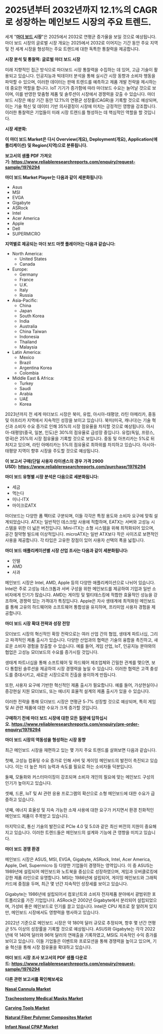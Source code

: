 <p><h1>2025년부터 2032년까지 12.1%의 CAGR로 성장하는 메인보드 시장의 주요 트렌드.</h1></p><p>세계 "<strong><a href="https://www.reliableresearchreports.com/mother-boards-r1976294?utm_campaign=105&utm_medium=8&utm_source=Github&utm_content=ia&utm_term=28032025&utm_id=mother-boards">마더 보드&nbsp;</a></strong><strong>시장</strong>"은 2025에서 2032로 연평균 증가율을 보일 것으로 예상됩니다. 마더 보드 시장의 글로벌 시장 개요는 2025에서 2032로 이어지는 기간 동안 주요 지역 및 전 세계 시장을 형성하는 주요 트렌드에 대한 독특한 통찰력을 제공합니다.</p>
<p><strong>시장 분석 및 통찰력: 글로벌 마더 보드 시장</strong></p>
<p><p>미래 지향적인 접근 방식으로 마더보드 시장 통찰력을 수집하는 데 있어, 고급 기술이 활용되고 있습니다. 인공지능과 빅데이터 분석을 통해 실시간 시장 동향과 소비자 행동을 파악할 수 있으며, 이러한 데이터는 판매 트렌드를 예측하고 제품 개발 전략을 제시하는 데 중요한 역할을 합니다. IoT 기기가 증가함에 따라 마더보드 수요는 늘어날 것으로 보이며, 이를 반영한 맞춤형 제품 및 솔루션이 시장에서 경쟁력을 갖출 수 있습니다. 마더보드 시장은 예상 기간 동안 12.1%의 연평균 성장률(CAGR)을 기록할 것으로 예상되며, 이는 기술 혁신 및 데이터 기반 의사결정이 시장에 미치는 긍정적인 영향을 강조합니다. 이러한 통찰력은 기업들이 미래 시장 트렌드를 형성하는 데 핵심적인 역할을 할 것입니다.</p><a href="%7CAUTHORITHY_DOMAIN_URL%7C?utm_campaign=105&utm_medium=8&utm_source=Github&utm_content=ia&utm_term=28032025&utm_id=mother-boards"></a></p>
<p><strong>시장 세분화:</strong></p>
<p><strong>이 마더 보드 Market은 다시 Overview(개요), Deployment(개요), Application(애플리케이션) 및 Region(지역)으로 분류됩니다.</strong></p>
<p><strong>보고서의 샘플 PDF 가져오기:&nbsp;<a href="https://www.reliableresearchreports.com/enquiry/request-sample/1976294?utm_campaign=105&utm_medium=8&utm_source=Github&utm_content=ia&utm_term=28032025&utm_id=mother-boards">https://www.reliableresearchreports.com/enquiry/request-sample/1976294</a></strong><strong></strong></p>
<p><strong>마더 보드 Market Player는 다음과 같이 세분화됩니다:</strong></p>
<p><ul><li>Asus</li><li>MSI</li><li>EVGA</li><li>Gigabyte</li><li>ASRock</li><li>Intel</li><li>Acer America</li><li>Apple</li><li>Dell</li><li>SUPERMICRO</li></ul></p>
<p><strong>지역별로 제공되는 마더 보드 마켓 플레이어는 다음과 같습니다:</strong></p>
<p><ul>
    <li>
        North America:
        <ul>
            <li>United States</li>
            <li>Canada</li>
        </ul>
    </li>
    <li>
        Europe:
        <ul>
            <li>Germany</li>
            <li>France</li>
            <li>U.K.</li>
            <li>Italy</li>
            <li>Russia</li>
        </ul>
    </li>
    <li>
        Asia-Pacific:
        <ul>
            <li>China</li>
            <li>Japan</li>
            <li>South Korea</li>
            <li>India</li>
            <li>Australia</li>
            <li>China Taiwan</li>
            <li>Indonesia</li>
            <li>Thailand</li>
            <li>Malaysia</li>
        </ul>
    </li>
    <li>
        Latin America:
        <ul>
            <li>Mexico</li>
            <li>Brazil</li>
            <li>Argentina Korea</li>
            <li>Colombia</li>
        </ul>
    </li>
    <li>
        Middle East & Africa:
        <ul>
            <li>Turkey</li>
            <li>Saudi</li>
            <li>Arabia</li>
            <li>UAE</li>
            <li>Korea</li>
        </ul>
    </li>
    </ul></p>
<p><p>2023년까지 전 세계 마더보드 시장은 북미, 유럽, 아시아-태평양, 라틴 아메리카, 중동 및 아프리카 지역에서 지속적인 성장을 보이고 있습니다. 북미(미국, 캐나다)는 기술 혁신과 소비자 수요 증가로 인해 35%의 시장 점유율을 차지할 것으로 예상됩니다. 아시아-태평양(중국, 일본, 인도)은 30%의 점유율로 급성장 중입니다. 유럽(독일, 프랑스, 영국)은 25%의 시장 점유율을 기록할 것으로 보입니다. 중동 및 아프리카는 5%로 뒤처지고 있으며, 라틴 아메리카는 5%의 점유율로 최하위를 차지하고 있습니다. 아시아-태평양 지역이 향후 시장을 주도할 것으로 예상됩니다.</p></p>
<p><strong>이 보고서 구매(단일 사용자 라이센스의 경우 가격 2900 USD):&nbsp;<a href="https://www.reliableresearchreports.com/purchase/1976294?utm_campaign=105&utm_medium=8&utm_source=Github&utm_content=ia&utm_term=28032025&utm_id=mother-boards">https://www.reliableresearchreports.com/purchase/1976294</a></strong></p>
<p><strong>마더 보드 유형별 시장 분석은 다음으로 세분화됩니다:</strong></p>
<p><ul><li>세금</li><li>먹는다</li><li>미니-ITX</li><li>마이크로ATX</li></ul></p>
<p><p>마더보드는 다양한 폼 팩터로 구분되며, 이들 각각은 특정 용도와 소비자 요구에 맞춰 설계되었습니다. ATX는 일반적인 데스크탑 사용에 적합하며, EATX는 서버와 고성능 시스템을 위한 더 넓은 버전입니다. Mini-ITX는 소형 시스템을 위해 최적화되어 있으며, 공간 절약형 빌드에 이상적입니다. microATX는 일반 ATX보다 작은 사이즈로 보편적인 사용을 제공합니다. 각 타입은 고유한 장점이 있어 사용자 선택의 폭을 넓힙니다.</p></p>
<p><strong>마더 보드 애플리케이션별 시장 산업 조사는 다음과 같이 세분화됩니다:</strong></p>
<p><ul><li>인텔</li><li>AMD</li><li>사과</li></ul></p>
<p><p>메인보드 시장은 Intel, AMD, Apple 등의 다양한 애플리케이션으로 나뉘어 있습니다. Intel은 주로 고성능 데스크톱과 서버 구성을 위한 메인보드를 제공하여 기업과 일반 소비자에게 인기가 많습니다. AMD는 게이밍 및 멀티태스킹에 적합한 효율적인 성능을 강조하며, 경쟁력 있는 가격대가 특징입니다. Apple은 자사 생태계에 최적화된 메인보드를 통해 고유의 하드웨어와 소프트웨어 통합성을 유지하며, 프리미엄 사용자 경험을 제공합니다.</p></p>
<p><strong>마더 보드 시장 확대 전략과 성장 전망</strong></p>
<p><p>모더보드 시장의 혁신적인 확장 전략으로는 여러 산업 간의 협업, 생태계 파트너십, 그리고 파격적인 제품 출시가 있습니다. 다양한 산업과의 협력은 기술의 융합을 촉진하고, 새로운 소비자 경험을 창출할 수 있습니다. 예를 들어, 게임 산업, IoT, 인공지능 분야와의 협업은 고성능 모더보드의 수요를 증가시킬 것입니다. </p><p>생태계 파트너십을 통해 소프트웨어 및 하드웨어 제조업체와 긴밀한 관계를 맺으면, 보다 통합된 솔루션을 제공하여 시장 경쟁력을 높일 수 있습니다. 이러한 협력은 고객 충성도를 증대시키고, 새로운 시장으로의 진출을 용이하게 만듭니다. </p><p>또한, 사용자 요구에 기반한 혁신적인 제품 출시가 필요합니다. 예를 들어, 가상현실이나 증강현실 지원 모더보드, 또는 에너지 효율적 설계의 제품 출시가 있을 수 있습니다. </p><p>이러한 전략을 통해 모더보드 시장은 연평균 5-7% 성장할 것으로 예상되며, 특히 게임 및 AI 관련 제품에 대한 수요가 크게 증가할 것입니다.</p></p>
<p><strong>구매하기 전에 마더 보드 시장에 대한 모든 질문에 답하십시오.&nbsp;<a href="https://www.reliableresearchreports.com/enquiry/pre-order-enquiry/1976294?utm_campaign=105&utm_medium=8&utm_source=Github&utm_content=ia&utm_term=28032025&utm_id=mother-boards">https://www.reliableresearchreports.com/enquiry/pre-order-enquiry/1976294</a></strong><strong></strong></p>
<p><strong>마더 보드 시장의 역동성을 형성하는 시장 동향</strong></p>
<p><p>최근 메인보드 시장을 재편하고 있는 몇 가지 주요 트렌드를 살펴보면 다음과 같습니다.</p><p>첫째, 고성능 컴퓨팅 수요 증가로 인해 서버 및 게이밍 메인보드의 발전이 촉진되고 있습니다. 이는 더 높은 처리 능력과 속도를 필요로 하는 소비자들 덕분입니다.</p><p>둘째, 모듈화와 커스터마이징이 강조되며 소비자 개인의 필요에 맞는 메인보드 구성의 인기가 높아지고 있습니다.</p><p>셋째, 드론, IoT 및 AI 관련 응용 프로그램의 확산으로 소형 메인보드에 대한 수요가 급증하고 있습니다.</p><p>넷째, 에너지 효율성 및 지속 가능한 소재 사용에 대한 요구가 커지면서 환경 친화적인 메인보드 제품이 주목받고 있습니다.</p><p>마지막으로, 통신 기술의 발전으로 PCIe 4.0 및 5.0과 같은 최신 버전의 지원이 중요해지고 있습니다. 이러한 트렌드들은 메인보드의 설계와 기능에 큰 영향을 미치고 있습니다.</p></p>
<p><strong>마더 보드 경쟁 환경</strong></p>
<p><p>메인보드 시장은 ASUS, MSI, EVGA, Gigabyte, ASRock, Intel, Acer America, Apple, Dell, Supermicro 등 다양한 기업들이 경쟁하는 영역입니다. 이 중 ASUS는 1989년에 설립되어 메인보드와 노트북을 중심으로 성장하였으며, 게임과 오버클로킹에 강한 제품 라인으로 유명합니다. MSI는 1986년에 설립되어, 게이밍 메인보드와 그래픽 카드에 중점을 두며, 최근 몇 년간 지속적인 성장세를 보이고 있습니다.</p><p>Gigabyte는 1986년에 설립되어서 컴포넌트와 소비자 전자제품 분야에서 광범위한 포트폴리오를 가진 기업입니다. ASRock은 2002년 Gigabyte에서 분리되어 설립되었으며, 가성비 좋은 메인보드로 인기를 끌고 있습니다. Intel은 CPU 제조로 잘 알려져 있지만, 메인보드 시장에서도 영향력을 행사하고 있습니다.</p><p>2022년 기준으로 메인보드 시장은 약 180억 달러 규모로 추정되며, 향후 몇 년간 연평균 5% 이상의 성장률을 기록할 것으로 예상됩니다. ASUS와 Gigabyte는 각각 2022년에 약 140억 달러와 96억 달러의 연매출을 기록하였고, MSI도 지속적인 수익 증가를 보이고 있습니다. 이들 기업들은 이벤트와 프로모션을 통해 경쟁력을 높이고 있으며, 기술 혁신을 통해 시장 점유율을 확대하고 있습니다.</p></p>
<p><strong>마더 보드 시장 조사 보고서의 PDF 샘플 다운로드:&nbsp;<a href="https://www.reliableresearchreports.com/enquiry/request-sample/1976294?utm_campaign=105&utm_medium=8&utm_source=Github&utm_content=ia&utm_term=28032025&utm_id=mother-boards">https://www.reliableresearchreports.com/enquiry/request-sample/1976294</a></strong></p>
<p><strong></strong></p>
<p><strong></strong></p>
<p><strong></strong></p>
<p><strong></strong></p>
<p><strong>다른 관련 보고서를 확인해보세요</strong></p>
<p><strong><p><a href="https://github.com/latzerelfigo48/Market-Research-Report-List-1/blob/main/nasal-cannula-market.md?utm_campaign=105&utm_medium=8&utm_source=Github&utm_content=ia&utm_term=28032025&utm_id=mother-boards">Nasal Cannula Market</a></p><p><a href="https://github.com/reahmmunises/Market-Research-Report-List-1/blob/main/tracheostomy-medical-masks-market.md?utm_campaign=105&utm_medium=8&utm_source=Github&utm_content=ia&utm_term=28032025&utm_id=mother-boards">Tracheostomy Medical Masks Market</a></p><p><a href="https://github.com/pilukypalis/Market-Research-Report-List-1/blob/main/carving-tools-market.md?utm_campaign=105&utm_medium=8&utm_source=Github&utm_content=ia&utm_term=28032025&utm_id=mother-boards">Carving Tools Market</a></p><p><a href="https://github.com/jugutstam/Market-Research-Report-List-1/blob/main/natural-fiber-polymer-composites-market.md?utm_campaign=105&utm_medium=8&utm_source=Github&utm_content=ia&utm_term=28032025&utm_id=mother-boards">Natural Fiber Polymer Composites Market</a></p><p><a href="https://github.com/moratronak3q/Market-Research-Report-List-1/blob/main/infant-nasal-cpap-market.md?utm_campaign=105&utm_medium=8&utm_source=Github&utm_content=ia&utm_term=28032025&utm_id=mother-boards">Infant Nasal CPAP Market</a></p></strong></p>
